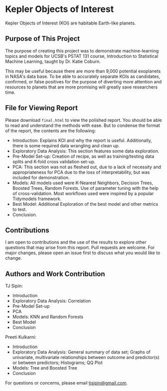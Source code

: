 # Kepler Objects of Interest

Kepler Objects of Interest (KOI) are habitable Earth-like planets. 

## Purpose of This Project

The purpose of creating this project was to demonstrate machine-learning topics and models for UCSB's PSTAT 131 course, Introduction to Statistical Machine Learning, taught by Dr. Katie Coburn.

This may be useful because there are more than 9,000 potential exoplanets in NASA's data base. To be able to accurately separate KOIs as candidates, confirmed, or false positives for the purpose of diverting more attention and resources to planets that are more promising will greatly save researchers time.

## File for Viewing Report

Please download ```final.html``` to view the polished report. You should be able to read and understand the methods with ease. But to condense the format of the report, the contents are the following:

- Introduction: Explains KOI and why the report is useful. Additionally, there is some required data wrangling and clean up.
- Exploratory Data Analysis: This section features some data exploration.
- Pre-Model Set-up: Creation of recipe, as well as training/testing data splits and K-fold cross validation set-up.
- PCA: This section was not as fleshed out, due to a lack of necessity and appropriateness for PCA due to the loss of interpretability, but was included for demonstration.
- Models: All models used were K-Nearest Neighbors, Decision Trees, Boosted Trees, Random Forests. Use of parameter tuning with the help of cross-validation. Most workflows used were inspired by a popular Tidymodels framework.
- Best Model: Additional Exploration of the best model and other metrics to test.
- Conclusion.

## Contributions

I am open to contributions and the use of the results to explore other questions that may arise from this report. Pull requests are welcome. For major changes, please open an issue first to discuss what you would like to change.

## Authors and Work Contribution

TJ Sipin:
- Introduction
- Exploratory Data Analysis: Correlation
- Pre-Model Set-up
- PCA
- Models: KNN and Random Forests
- Best Model
- Conclusion

Preeti Kulkarni:
- Introduction
- Exploratory Data Analysis: General summary of data set; Graphs of univariate, multivariate relationships between outcome and predictor(s) or between predictors; Histograms; QQ Plot
- Models: Tree and Boosted Tree
- Conclusion

For questions or concerns, please email tjsipin@gmail.com.
